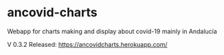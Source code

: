 # ancovid-charts
Webapp for charts making and display about covid-19 mainly in Andalucía

V 0.3.2 Released: https://ancovidcharts.herokuapp.com/ 
